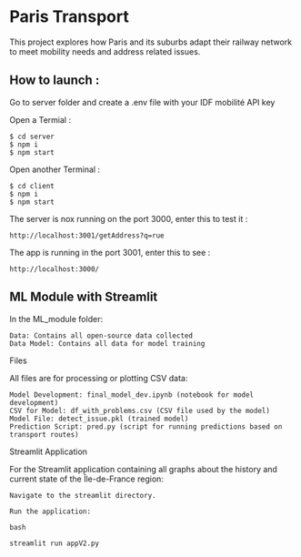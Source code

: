 # Paris Transport

This project explores how Paris and its suburbs adapt their railway network to meet mobility needs and address related issues.

## How to launch :

Go to server folder and create a .env file with your IDF mobilité API key

Open a Termial :

    $ cd server
    $ npm i
    $ npm start
    
Open another Terminal :

    $ cd client
    $ npm i 
    $ npm start

The server is nox running on the port 3000, enter this to test it :

    http://localhost:3001/getAddress?q=rue
    
The app is running in the port 3001, enter this to see :

    http://localhost:3000/


## ML Module with Streamlit

In the ML_module folder:

    Data: Contains all open-source data collected
    Data Model: Contains all data for model training

Files

All files are for processing or plotting CSV data:

    Model Development: final_model_dev.ipynb (notebook for model development)
    CSV for Model: df_with_problems.csv (CSV file used by the model)
    Model File: detect_issue.pkl (trained model)
    Prediction Script: pred.py (script for running predictions based on transport routes)

Streamlit Application

For the Streamlit application containing all graphs about the history and current state of the Île-de-France region:

    Navigate to the streamlit directory.

    Run the application:

    bash

    streamlit run appV2.py

